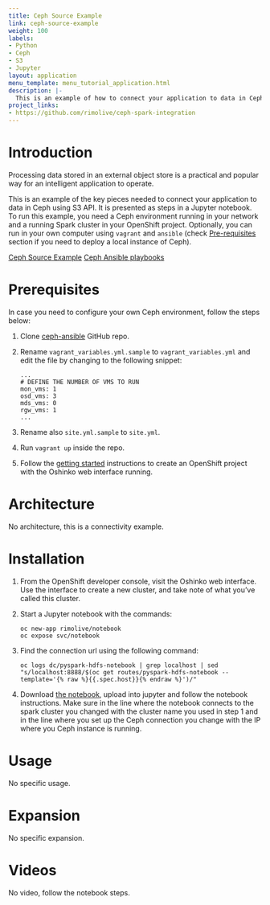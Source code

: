 ```yaml
---
title: Ceph Source Example
link: ceph-source-example
weight: 100
labels:
- Python
- Ceph
- S3
- Jupyter
layout: application
menu_template: menu_tutorial_application.html
description: |-
  This is an example of how to connect your application to data in Ceph using S3 API.
project_links:
- https://github.com/rimolive/ceph-spark-integration
---
```

<h1 id="introduction">Introduction</h1>

Processing data stored in an external object store is a practical and
popular way for an intelligent application to operate.

This is an example of the key pieces needed to connect your
application to data in Ceph using S3 API. It is presented as steps in a Jupyter
notebook. To run this example, you need a Ceph environment running in your network
and a running Spark cluster in your OpenShift project.
Optionally, you can run in your own computer using ```vagrant``` and ```ansible```
(check [Pre-requisites](#pre-requisites) section if you need to deploy a local 
instance of Ceph).

[Ceph Source Example](https://github.com/radanalyticsio/radanalyticsio.github.io/blob/master/assets/ceph-source-example/ceph-example.ipynb)
[Ceph Ansible playbooks](https://github.com/ceph/ceph-ansible)

<h1 id="prerequisites">Prerequisites</h1>

In case you need to configure your own Ceph environment, follow the
steps below:

1. Clone [ceph-ansible](https://github.com/ceph/ceph-ansible) GitHub repo.
2. Rename ```vagrant_variables.yml.sample``` to ```vagrant_variables.yml```
   and edit the file by changing to the following snippet:
   ~~~
   ...
   # DEFINE THE NUMBER OF VMS TO RUN
   mon_vms: 1
   osd_vms: 3
   mds_vms: 0
   rgw_vms: 1
   ...
   ~~~

3. Rename also ```site.yml.sample``` to ```site.yml```.
4. Run ```vagrant up``` inside the repo.
5. Follow the [getting started](/get-started) instructions to create an OpenShift project with the Oshinko web interface running.

<h1 id="architecture">Architecture</h1>

No architecture, this is a connectivity example.

<h1 id="installation">Installation</h1>

1. From the OpenShift developer console, visit the Oshinko web interface. Use the 
   interface to create a new cluster, and take note of what you’ve called this cluster.

2. Start a Jupyter notebook with the commands:
   ~~~
   oc new-app rimolive/notebook
   oc expose svc/notebook
   ~~~

3. Find the connection url using the following command:
   ~~~
   oc logs dc/pyspark-hdfs-notebook | grep localhost | sed "s/localhost:8888/$(oc get routes/pyspark-hdfs-notebook --template='{% raw %}{{.spec.host}}{% endraw %}')/"
   ~~~

4. Download [the notebook](/assets/ceph-source-example/ceph-example.ipynb), upload into jupyter and follow the notebook instructions. Make sure in the line where the notebook connects to the spark cluster you changed with the cluster name you used in step 1 and in the line where you set up the Ceph connection you change with the IP where you Ceph instance is running.

<h1 id="usage">Usage</h1>

No specific usage.

<h1 id="expansion">Expansion</h1>

No specific expansion.

<h1 id="videos">Videos</h1>

No video, follow the notebook steps.